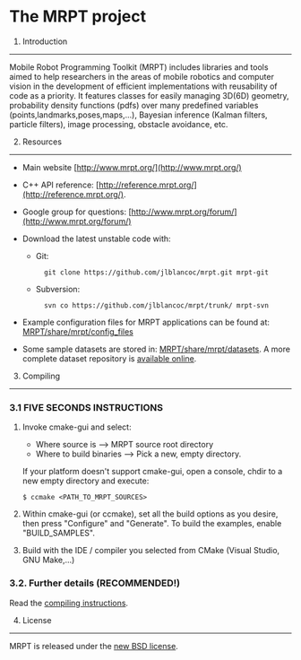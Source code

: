 The MRPT project 
====================================================

1. Introduction
------------------------------------------------------------------------------

Mobile Robot Programming Toolkit (MRPT) includes libraries and tools aimed to help researchers
in the areas of mobile robotics and computer vision in the development of 
efficient implementations with reusability of code as a priority. 
It features classes for easily managing 3D(6D) geometry, probability density 
functions (pdfs) over many predefined variables (points,landmarks,poses,maps,...),
Bayesian inference (Kalman filters, particle filters), image processing, obstacle
avoidance, etc.

2. Resources
------------------------------------------------------------------------------
  * Main website [http://www.mrpt.org/](http://www.mrpt.org/)
  * C++ API reference: [http://reference.mrpt.org/](http://reference.mrpt.org/).
  * Google group for questions: [http://www.mrpt.org/forum/](http://www.mrpt.org/forum/)
  * Download the latest unstable code with: 
    * Git: 
    
            git clone https://github.com/jlblancoc/mrpt.git mrpt-git

    * Subversion: 
    
            svn co https://github.com/jlblancoc/mrpt/trunk/ mrpt-svn

  * Example configuration files for  MRPT applications can be found at: 
     [MRPT/share/mrpt/config_files](https://github.com/jlblancoc/mrpt/tree/master/share/mrpt/datasets)

  * Some sample datasets are stored in: 
     [MRPT/share/mrpt/datasets](https://github.com/jlblancoc/mrpt/tree/master/share/mrpt/datasets). 
    A more complete dataset repository is [available online](http://www.mrpt.org/robotics_datasets).


3. Compiling
------------------------------------------------------------------------------

### 3.1 **FIVE SECONDS INSTRUCTIONS**

1.  Invoke cmake-gui and select: 
      * Where source is          --> MRPT source root directory
      * Where to build binaries  --> Pick a new, empty directory.

    If your platform doesn't support cmake-gui, open a console, chdir to a new 
    empty directory and execute:
    
    	$ ccmake <PATH_TO_MRPT_SOURCES>

2. Within cmake-gui (or ccmake), set all the build options as 
   you desire, then press "Configure" and "Generate". To build 
   the examples, enable "BUILD_SAMPLES".

3. Build with the IDE / compiler you selected from CMake (Visual Studio, GNU Make,...)


### 3.2. Further details (RECOMMENDED!)

Read the [compiling instructions](http://www.mrpt.org/Building_and_Installing_Instructions).


4. License
------------------------------------------------------------------------------

MRPT is released under the [new BSD license](http://www.mrpt.org/License/).

